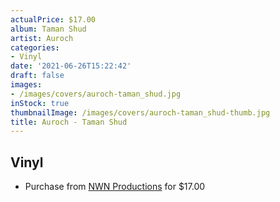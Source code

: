 ```yaml
---
actualPrice: $17.00
album: Taman Shud
artist: Auroch
categories:
- Vinyl
date: '2021-06-26T15:22:42'
draft: false
images:
- /images/covers/auroch-taman_shud.jpg
inStock: true
thumbnailImage: /images/covers/auroch-taman_shud-thumb.jpg
title: Auroch - Taman Shud
---
```


## Vinyl
* Purchase from [NWN Productions](http://shop.nwnprod.com/index.php?route=product/product&path=75&product_id=1926&sort=pd.name&order=ASC) for $17.00
